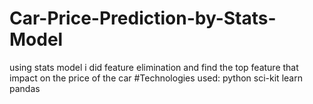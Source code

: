# Car-Price-Prediction-by-Stats-Model
using stats model i did feature elimination and find the top feature that impact on the price of the car
#Technologies used:
python
sci-kit learn
pandas
